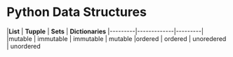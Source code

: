 # Python Data Structures

|**List** | **Tupple** | **Sets** | **Dictionaries**
|---------|-------------|---------|
|mutable | immutable | immutable | mutable
|ordered | ordered | unoredered | unordered
